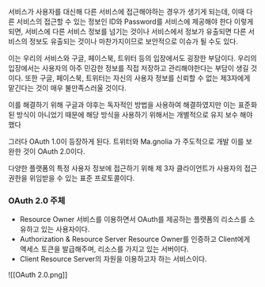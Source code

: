 서비스가 사용자를 대신해 다른 서비스에 접근해야하는 경우가 생기게 되는데, 이때 다른 서비스의 접근할 수 있는 정보인 ID와 Password를 서비스에 제공해야 한다 이렇게 되면, 서비스에 다른 서비스 정보를 넘기는 것이나 서비스에서 정보가 유출되면 다른 서비스의 정보도 유출되는 것이나 마찬가지이므로 보안적으로 이슈가 될 수도 있다.

이는 우리의 서비스와 구글, 페이스북, 트위터 등의 입장에서도 굉장한 부담이다. 우리의 입장에서는 사용자의 아주 민감한 정보를 직접 저장하고 관리해야한다는 부담이 생길 것 이다. 또한 구글, 페이스북, 트위터는 자신의 사용자 정보를 신뢰할 수 없는 제3자에게 맡긴다는 것이 매우 불만족스러울 것이다.

이를 해결하기 위해 구글과 야후는 독자적인 방법을 사용하여 해결하였지만 이는 표준화된 방식이 아니었기 때문에 해당 방식을 사용하기 위해서는 개별적으로 유지 보수 해야했다

그러다 OAuth 1.0이 등장하게 된다. 트위터와 Ma.gnolia 가 주도적으로 개발 이를 보완한 것이 OAuth 2.0이다.

다양한 플랫폼의 특정 사용자 정보에 접근하기 위해 제 3자 클라이언트가 사용자의 접근 권한을 위임받을 수 있는 표준 프로토콜이다.

### OAuth 2.0 주체
- Resource Owner
	서비스를 이용하면서 OAuth를 제공하는 플랫폼의 리소스를 소유하고 있는 사용자이다.
- Authorization & Resource Server
	Resource Owner를 인증하고 Client에게 액세스 토큰을 발급해주며, 리소스를 가지고 있는 서버이다.
- Client
	Resource Server의 자원을 이용하고자 하는 서비스이다.

![[OAuth 2.0.png]]

